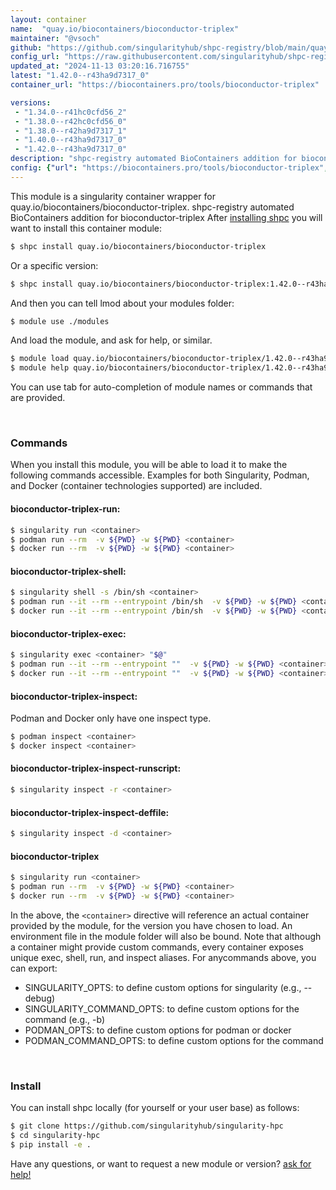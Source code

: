 ```yaml
---
layout: container
name:  "quay.io/biocontainers/bioconductor-triplex"
maintainer: "@vsoch"
github: "https://github.com/singularityhub/shpc-registry/blob/main/quay.io/biocontainers/bioconductor-triplex/container.yaml"
config_url: "https://raw.githubusercontent.com/singularityhub/shpc-registry/main/quay.io/biocontainers/bioconductor-triplex/container.yaml"
updated_at: "2024-11-13 03:20:16.716755"
latest: "1.42.0--r43ha9d7317_0"
container_url: "https://biocontainers.pro/tools/bioconductor-triplex"

versions:
 - "1.34.0--r41hc0cfd56_2"
 - "1.38.0--r42hc0cfd56_0"
 - "1.38.0--r42ha9d7317_1"
 - "1.40.0--r43ha9d7317_0"
 - "1.42.0--r43ha9d7317_0"
description: "shpc-registry automated BioContainers addition for bioconductor-triplex"
config: {"url": "https://biocontainers.pro/tools/bioconductor-triplex", "maintainer": "@vsoch", "description": "shpc-registry automated BioContainers addition for bioconductor-triplex", "latest": {"1.42.0--r43ha9d7317_0": "sha256:a44452897a7c814cbbf47f914cfd692bf50bb23a9dc0f66ff278d115df116fbc"}, "tags": {"1.34.0--r41hc0cfd56_2": "sha256:4707a4abd583efb9de5100cec5b617208e82d7695d5ddba7cd1d5ae146a5d067", "1.38.0--r42hc0cfd56_0": "sha256:e6b0b5a0b8011e2ddca8fc33bd133b4a6da7c8a87b81497ba66d7c6f628ccafc", "1.38.0--r42ha9d7317_1": "sha256:7d4725371cbd4ae1252a0f135552a33edd478f7a55bac7673a6d633a7daf794c", "1.40.0--r43ha9d7317_0": "sha256:d397f6590666a5bd0fea2b7676e2d2baaa6233c34943e16e6f09b49ea86d8f24", "1.42.0--r43ha9d7317_0": "sha256:a44452897a7c814cbbf47f914cfd692bf50bb23a9dc0f66ff278d115df116fbc"}, "docker": "quay.io/biocontainers/bioconductor-triplex"}
---
```


This module is a singularity container wrapper for quay.io/biocontainers/bioconductor-triplex.
shpc-registry automated BioContainers addition for bioconductor-triplex
After [installing shpc](#install) you will want to install this container module:


```bash
$ shpc install quay.io/biocontainers/bioconductor-triplex
```

Or a specific version:

```bash
$ shpc install quay.io/biocontainers/bioconductor-triplex:1.42.0--r43ha9d7317_0
```

And then you can tell lmod about your modules folder:

```bash
$ module use ./modules
```

And load the module, and ask for help, or similar.

```bash
$ module load quay.io/biocontainers/bioconductor-triplex/1.42.0--r43ha9d7317_0
$ module help quay.io/biocontainers/bioconductor-triplex/1.42.0--r43ha9d7317_0
```

You can use tab for auto-completion of module names or commands that are provided.

<br>

### Commands

When you install this module, you will be able to load it to make the following commands accessible.
Examples for both Singularity, Podman, and Docker (container technologies supported) are included.

#### bioconductor-triplex-run:

```bash
$ singularity run <container>
$ podman run --rm  -v ${PWD} -w ${PWD} <container>
$ docker run --rm  -v ${PWD} -w ${PWD} <container>
```

#### bioconductor-triplex-shell:

```bash
$ singularity shell -s /bin/sh <container>
$ podman run --it --rm --entrypoint /bin/sh  -v ${PWD} -w ${PWD} <container>
$ docker run --it --rm --entrypoint /bin/sh  -v ${PWD} -w ${PWD} <container>
```

#### bioconductor-triplex-exec:

```bash
$ singularity exec <container> "$@"
$ podman run --it --rm --entrypoint ""  -v ${PWD} -w ${PWD} <container> "$@"
$ docker run --it --rm --entrypoint ""  -v ${PWD} -w ${PWD} <container> "$@"
```

#### bioconductor-triplex-inspect:

Podman and Docker only have one inspect type.

```bash
$ podman inspect <container>
$ docker inspect <container>
```

#### bioconductor-triplex-inspect-runscript:

```bash
$ singularity inspect -r <container>
```

#### bioconductor-triplex-inspect-deffile:

```bash
$ singularity inspect -d <container>
```



#### bioconductor-triplex

```bash
$ singularity run <container>
$ podman run --rm  -v ${PWD} -w ${PWD} <container>
$ docker run --rm  -v ${PWD} -w ${PWD} <container>
```


In the above, the `<container>` directive will reference an actual container provided
by the module, for the version you have chosen to load. An environment file in the
module folder will also be bound. Note that although a container
might provide custom commands, every container exposes unique exec, shell, run, and
inspect aliases. For anycommands above, you can export:

 - SINGULARITY_OPTS: to define custom options for singularity (e.g., --debug)
 - SINGULARITY_COMMAND_OPTS: to define custom options for the command (e.g., -b)
 - PODMAN_OPTS: to define custom options for podman or docker
 - PODMAN_COMMAND_OPTS: to define custom options for the command

<br>

### Install

You can install shpc locally (for yourself or your user base) as follows:

```bash
$ git clone https://github.com/singularityhub/singularity-hpc
$ cd singularity-hpc
$ pip install -e .
```

Have any questions, or want to request a new module or version? [ask for help!](https://github.com/singularityhub/singularity-hpc/issues)